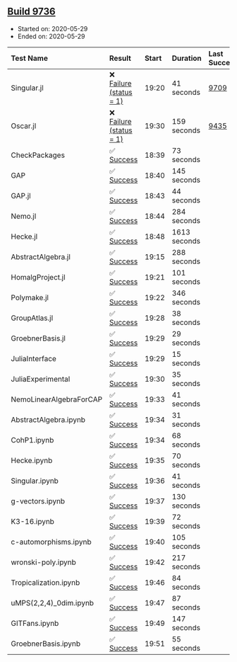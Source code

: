 ## [Build 9736](https://oscarci.mathematik.uni-kl.de/job/oscar/9736/)

* Started on: 2020-05-29
* Ended on: 2020-05-29

| Test Name    | Result | Start | Duration | Last Success | First Failure |
|:-------------|:-------|:------|:---------|:-------------|:--------------|
| Singular.jl | ❌ [Failure (status = 1)](https://oscarci.mathematik.uni-kl.de/job/oscar/9736/artifact/logs/build-9736/Singular.jl.log) | 19:20 | 41 seconds | [9709](https://oscarci.mathematik.uni-kl.de/job/oscar/9709/) | [9710](https://oscarci.mathematik.uni-kl.de/job/oscar/9710/) |
| Oscar.jl | ❌ [Failure (status = 1)](https://oscarci.mathematik.uni-kl.de/job/oscar/9736/artifact/logs/build-9736/Oscar.jl.log) | 19:30 | 159 seconds | [9435](https://oscarci.mathematik.uni-kl.de/job/oscar/9435/) | [9436](https://oscarci.mathematik.uni-kl.de/job/oscar/9436/) |
| CheckPackages | ✅ [Success](https://oscarci.mathematik.uni-kl.de/job/oscar/9736/artifact/logs/build-9736/CheckPackages.log) | 18:39 | 73 seconds |  |  |
| GAP | ✅ [Success](https://oscarci.mathematik.uni-kl.de/job/oscar/9736/artifact/logs/build-9736/GAP.log) | 18:40 | 145 seconds |  |  |
| GAP.jl | ✅ [Success](https://oscarci.mathematik.uni-kl.de/job/oscar/9736/artifact/logs/build-9736/GAP.jl.log) | 18:43 | 44 seconds |  |  |
| Nemo.jl | ✅ [Success](https://oscarci.mathematik.uni-kl.de/job/oscar/9736/artifact/logs/build-9736/Nemo.jl.log) | 18:44 | 284 seconds |  |  |
| Hecke.jl | ✅ [Success](https://oscarci.mathematik.uni-kl.de/job/oscar/9736/artifact/logs/build-9736/Hecke.jl.log) | 18:48 | 1613 seconds |  |  |
| AbstractAlgebra.jl | ✅ [Success](https://oscarci.mathematik.uni-kl.de/job/oscar/9736/artifact/logs/build-9736/AbstractAlgebra.jl.log) | 19:15 | 288 seconds |  |  |
| HomalgProject.jl | ✅ [Success](https://oscarci.mathematik.uni-kl.de/job/oscar/9736/artifact/logs/build-9736/HomalgProject.jl.log) | 19:21 | 101 seconds |  |  |
| Polymake.jl | ✅ [Success](https://oscarci.mathematik.uni-kl.de/job/oscar/9736/artifact/logs/build-9736/Polymake.jl.log) | 19:22 | 346 seconds |  |  |
| GroupAtlas.jl | ✅ [Success](https://oscarci.mathematik.uni-kl.de/job/oscar/9736/artifact/logs/build-9736/GroupAtlas.jl.log) | 19:28 | 38 seconds |  |  |
| GroebnerBasis.jl | ✅ [Success](https://oscarci.mathematik.uni-kl.de/job/oscar/9736/artifact/logs/build-9736/GroebnerBasis.jl.log) | 19:29 | 29 seconds |  |  |
| JuliaInterface | ✅ [Success](https://oscarci.mathematik.uni-kl.de/job/oscar/9736/artifact/logs/build-9736/JuliaInterface.log) | 19:29 | 15 seconds |  |  |
| JuliaExperimental | ✅ [Success](https://oscarci.mathematik.uni-kl.de/job/oscar/9736/artifact/logs/build-9736/JuliaExperimental.log) | 19:30 | 35 seconds |  |  |
| NemoLinearAlgebraForCAP | ✅ [Success](https://oscarci.mathematik.uni-kl.de/job/oscar/9736/artifact/logs/build-9736/NemoLinearAlgebraForCAP.log) | 19:33 | 41 seconds |  |  |
| AbstractAlgebra.ipynb | ✅ [Success](https://oscarci.mathematik.uni-kl.de/job/oscar/9736/artifact/logs/build-9736/AbstractAlgebra.ipynb.log) | 19:34 | 31 seconds |  |  |
| CohP1.ipynb | ✅ [Success](https://oscarci.mathematik.uni-kl.de/job/oscar/9736/artifact/logs/build-9736/CohP1.ipynb.log) | 19:34 | 68 seconds |  |  |
| Hecke.ipynb | ✅ [Success](https://oscarci.mathematik.uni-kl.de/job/oscar/9736/artifact/logs/build-9736/Hecke.ipynb.log) | 19:35 | 70 seconds |  |  |
| Singular.ipynb | ✅ [Success](https://oscarci.mathematik.uni-kl.de/job/oscar/9736/artifact/logs/build-9736/Singular.ipynb.log) | 19:36 | 41 seconds |  |  |
| g-vectors.ipynb | ✅ [Success](https://oscarci.mathematik.uni-kl.de/job/oscar/9736/artifact/logs/build-9736/g-vectors.ipynb.log) | 19:37 | 130 seconds |  |  |
| K3-16.ipynb | ✅ [Success](https://oscarci.mathematik.uni-kl.de/job/oscar/9736/artifact/logs/build-9736/K3-16.ipynb.log) | 19:39 | 72 seconds |  |  |
| c-automorphisms.ipynb | ✅ [Success](https://oscarci.mathematik.uni-kl.de/job/oscar/9736/artifact/logs/build-9736/c-automorphisms.ipynb.log) | 19:40 | 105 seconds |  |  |
| wronski-poly.ipynb | ✅ [Success](https://oscarci.mathematik.uni-kl.de/job/oscar/9736/artifact/logs/build-9736/wronski-poly.ipynb.log) | 19:42 | 217 seconds |  |  |
| Tropicalization.ipynb | ✅ [Success](https://oscarci.mathematik.uni-kl.de/job/oscar/9736/artifact/logs/build-9736/Tropicalization.ipynb.log) | 19:46 | 84 seconds |  |  |
| uMPS(2,2,4)_0dim.ipynb | ✅ [Success](https://oscarci.mathematik.uni-kl.de/job/oscar/9736/artifact/logs/build-9736/uMPS-2-2-4-_0dim.ipynb.log) | 19:47 | 87 seconds |  |  |
| GITFans.ipynb | ✅ [Success](https://oscarci.mathematik.uni-kl.de/job/oscar/9736/artifact/logs/build-9736/GITFans.ipynb.log) | 19:49 | 147 seconds |  |  |
| GroebnerBasis.ipynb | ✅ [Success](https://oscarci.mathematik.uni-kl.de/job/oscar/9736/artifact/logs/build-9736/GroebnerBasis.ipynb.log) | 19:51 | 55 seconds |  |  |
